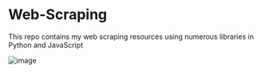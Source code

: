 # Web-Scraping
This repo contains my web scraping resources using numerous libraries in Python and JavaScript  

![image](https://github.com/user-attachments/assets/221db79e-e540-4f22-8c92-0439e481f7ea)

